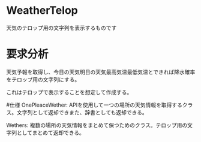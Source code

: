 # WeatherTelop
天気のテロップ用の文字列を表示するものです

# 要求分析
天気予報を取得し、今日の天気明日の天気最高気温最低気温とできれば降水確率をテロップ用の文字列にする。

これはテロップで表示することを想定して作成する。

#仕様
OnePleaceWether: APIを使用して一つの場所の天気情報を取得するクラス。文字列として返却できまた、辞書としても返却できる。

Wethers: 複数の場所の天気情報をまとめて保つためのクラス。テロップ用の文字列としてまとめて返却できる。

